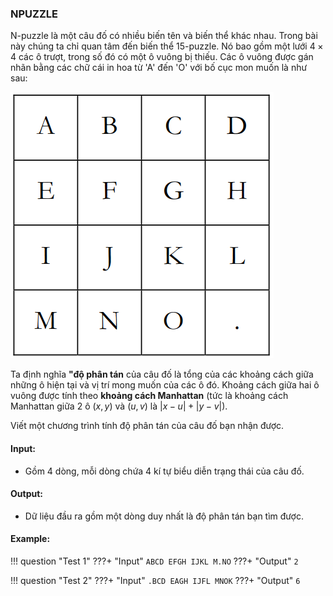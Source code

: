 ### NPUZZLE

N-puzzle là một câu đố có nhiều biến tên và biến thể khác nhau. Trong bài này chúng ta chỉ quan tâm đến biến thể 15-puzzle. Nó bao gồm một lưới $4 \times 4$ các ô trượt, trong số đó có một ô vuông bị thiếu. Các ô vuông được gán nhãn bằng các chữ cái in hoa từ 'A' đến 'O' với bố cục mon muốn là như sau:

![table problem 2](prob2.png)

Ta định nghĩa **"độ phân tán** của câu đố là tổng của các khoảng cách giữa những ô hiện tại và vị trí mong muốn của các ô đó. Khoảng cách giữa hai ô vuông được tính theo **khoảng cách Manhattan** (tức là khoảng cách Manhattan giữa 2 ô $(x, y)$ và $(u, v)$ là $|x - u| + |y - v|$).

Viết một chương trình tính độ phân tán của câu đố bạn nhận được.


#### Input:
- Gồm 4 dòng, mỗi dòng chứa 4 kí tự biểu diễn trạng thái của câu đố.

#### Output:
- Dữ liệu đầu ra gồm một dòng duy nhất là độ phân tán bạn tìm được.

#### Example:

!!! question "Test 1"
    ???+ "Input"
        ```
        ABCD
        EFGH
        IJKL
        M.NO
        ```
    ???+ "Output"
        ```
        2
        ```

!!! question "Test 2"
    ???+ "Input"
        ```
        .BCD
        EAGH
        IJFL
        MNOK
        ```
    ???+ "Output"
        ```
        6
        ```
        